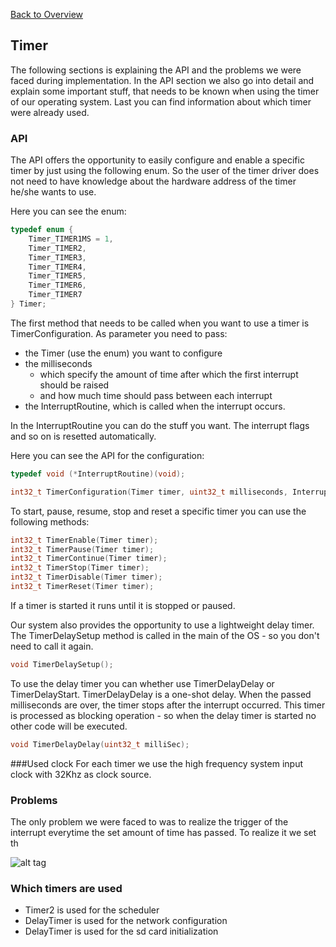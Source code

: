 [Back to Overview](https://github.com/BRO-FHV/docs/blob/master/README.md)
## <a name="Timer"></a>Timer
The following sections is explaining the API and the problems we were faced during implementation. 
In the API section we also go into detail and explain some important stuff, that needs to be known when using the timer of our operating system.
Last you can find information about which timer were already used.

### API
The API offers the opportunity to easily configure and enable a specific timer by just using the following enum.
So the user of the timer driver does not need to have knowledge about the hardware address of the timer he/she wants to use.

Here you can see the enum: 
```c
typedef enum {
	Timer_TIMER1MS = 1,
	Timer_TIMER2,
	Timer_TIMER3,
	Timer_TIMER4,
	Timer_TIMER5,
	Timer_TIMER6,
	Timer_TIMER7
} Timer;
```

The first method that needs to be called when you want to use a timer is TimerConfiguration. As parameter you need to pass:
- the Timer (use the enum) you want to configure
- the milliseconds
	- which specify the amount of time after which the first interrupt should be raised
	- and how much time should pass between each interrupt
- the InterruptRoutine, which is called when the interrupt occurs.

In the InterruptRoutine you can do the stuff you want. The interrupt flags and so on is resetted automatically.

Here you can see the API for the configuration:
```c
typedef void (*InterruptRoutine)(void);

int32_t TimerConfiguration(Timer timer, uint32_t milliseconds, InterruptRoutine routine);
```

To start, pause, resume, stop and reset a specific timer you can use the following methods:
```c
int32_t TimerEnable(Timer timer);
int32_t TimerPause(Timer timer);
int32_t TimerContinue(Timer timer);
int32_t TimerStop(Timer timer);
int32_t TimerDisable(Timer timer);
int32_t TimerReset(Timer timer);
```
If a timer is started it runs until it is stopped or paused.

Our system also provides the opportunity to use a lightweight delay timer. The TimerDelaySetup method is called in the main of the OS - so you don't need to call it again.
```c
void TimerDelaySetup();
```

To use the delay timer you can whether use TimerDelayDelay or TimerDelayStart. TimerDelayDelay is a one-shot delay. When the passed milliseconds are over, the timer stops after the interrupt occurred.  This timer is processed as blocking operation - so when the delay timer is started no other code will be executed.
```c
void TimerDelayDelay(uint32_t milliSec);
```

###Used clock
For each timer we use the high frequency system input clock with 32Khz as clock source.

### Problems
The only problem we were faced to was to realize the trigger of the interrupt everytime the set amount of time has passed. 
To realize it we set th

![alt tag](https://raw.github.com/BRO-FHV/docs/master/images/timer.png)
### Which timers are used
- Timer2 is used for the scheduler
- DelayTimer is used for the network configuration
- DelayTimer is used for the sd card initialization
